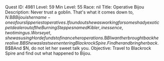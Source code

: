 Quest ID: 4981
Level: 59
Min Level: 55
Race: nil
Title: Operative Bijou
Description: Never trust a goblin. That's what it comes down to, $N.$B$BBijou is her name - one of our slipperiest operatives. I found out she was working for some shady exotic pet dealer out of the Burning Steppes named Kibler, in essence, two timing us. Worse yet, she was using Horde funds to finance her operations.$B$BI want her brought back here alive.$B$BShe was last seen entering Blackrock Spire. Find her and bring her back.$B$BAnd $N, do not let her sweet talk you.
Objective: Travel to Blackrock Spire and find out what happened to Bijou.
